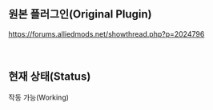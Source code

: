 ## 원본 플러그인(Original Plugin)  
https://forums.alliedmods.net/showthread.php?p=2024796

</br>

## 현재 상태(Status)
작동 가능(Working)
